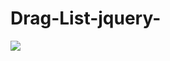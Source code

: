 # Drag-List-jquery-
<img src="https://raw.githubusercontent.com/erkanonline/Drag-List-jquery-/main/screenshot.png">
